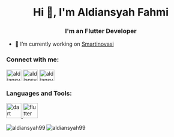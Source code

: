 <h1 align="center">Hi 👋, I'm Aldiansyah Fahmi</h1>
<h3 align="center">I'm an Flutter Developer</h3>

- 🔭 I’m currently working on [Smartinovasi](https://smartinovasi.com/)

<h3 align="left">Connect with me:</h3>
<p align="left">
<a href="https://linkedin.com/in/aldiansyah99" target="blank"><img align="center" src="https://raw.githubusercontent.com/rahuldkjain/github-profile-readme-generator/master/src/images/icons/Social/linked-in-alt.svg" alt="aldiansyah99" height="30" width="40" /></a>
<a href="https://fb.com/aldiansyahfahmi10" target="blank"><img align="center" src="https://raw.githubusercontent.com/rahuldkjain/github-profile-readme-generator/master/src/images/icons/Social/facebook.svg" alt="aldiansyahfahmi10" height="30" width="40" /></a>
<a href="https://instagram.com/aldiansyahf99" target="blank"><img align="center" src="https://raw.githubusercontent.com/rahuldkjain/github-profile-readme-generator/master/src/images/icons/Social/instagram.svg" alt="aldiansyahf99" height="30" width="40" /></a>
</p>

<h3 align="left">Languages and Tools:</h3> 

<p>
<a href="https://dart.dev" target="_blank" rel="noreferrer"> <img src="https://www.vectorlogo.zone/logos/dartlang/dartlang-icon.svg" alt="dart" width="40" height="40"/> </a>  <a href="https://flutter.dev" target="_blank" rel="noreferrer"> <img src="https://www.vectorlogo.zone/logos/flutterio/flutterio-icon.svg" alt="flutter" width="40" height="40"/> </a>
</p>

<p>
<img align="center" src="https://github-readme-stats.vercel.app/api?username=aldiansyah99&show_icons=true&locale=en" alt="aldiansyah99" />
<img align="left" src="https://github-readme-stats.vercel.app/api/top-langs?username=aldiansyah99&show_icons=true&locale=en&layout=compact" alt="aldiansyah99" />
</p>

